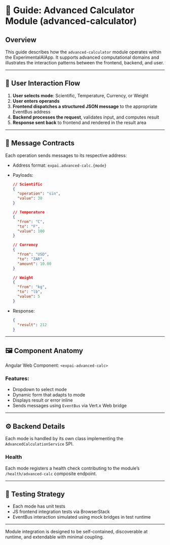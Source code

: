 # 📙 Guide: Advanced Calculator Module (advanced-calculator)

## Overview

This guide describes how the `advanced-calculator` module operates within the ExperimentalAIApp. It supports advanced computational domains and illustrates the interaction patterns between the frontend, backend, and user.

---

## 🔄 User Interaction Flow

1. **User selects mode**: Scientific, Temperature, Currency, or Weight
2. **User enters operands**
3. **Frontend dispatches a structured JSON message** to the appropriate EventBus address
4. **Backend processes the request**, validates input, and computes result
5. **Response sent back** to frontend and rendered in the result area

---

## 💬 Message Contracts

Each operation sends messages to its respective address:

* Address format: `expai.advanced-calc.{mode}`
* Payloads:

  ```json
  // Scientific
  {
    "operation": "sin",
    "value": 30
  }

  // Temperature
  {
    "from": "C",
    "to": "F",
    "value": 100
  }

  // Currency
  {
    "from": "USD",
    "to": "ZAR",
    "amount": 10.00
  }

  // Weight
  {
    "from": "kg",
    "to": "lb",
    "value": 5
  }
  ```
* Response:

  ```json
  {
    "result": 212
  }
  ```

---

## 🖼️ Component Anatomy

Angular Web Component: `<expai-advanced-calc>`

### Features:

* Dropdown to select mode
* Dynamic form that adapts to mode
* Displays result or error inline
* Sends messages using `EventBus` via Vert.x Web bridge

---

## ⚙️ Backend Details

Each mode is handled by its own class implementing the `AdvancedCalculationService` SPI.

### Health

Each mode registers a health check contributing to the module’s `/health/advanced-calc` composite endpoint.

---

## 🧪 Testing Strategy

* Each mode has unit tests
* JS frontend integration tests via BrowserStack
* EventBus interaction simulated using mock bridges in test runtime

---

Module integration is designed to be self-contained, discoverable at runtime, and extendable with minimal coupling.
